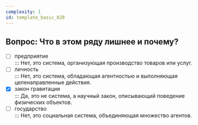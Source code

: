 ```yaml
---
complexity: 1
id: template_basic_028
---
```

## Вопрос: Что в этом ряду лишнее и почему?

- [ ] предприятие  
  ::: Нет, это система, организующая производство товаров или услуг.  
- [ ] личность  
  ::: Нет, это система, обладающая агентностью и выполняющая целенаправленные действия.  
- [x] закон гравитации  
  ::: Да, это не система, а научный закон, описывающий поведение физических объектов.  
- [ ] государство  
  ::: Нет, это социальная система, объединяющая множество агентов.